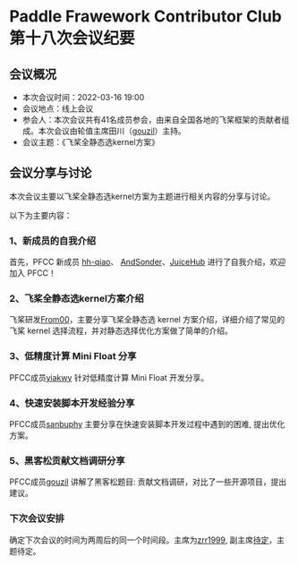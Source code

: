 # Paddle Frawework Contributor Club 第十八次会议纪要

## 会议概况

- 本次会议时间：2022-03-16 19:00
- 会议地点：线上会议
- 参会人：本次会议共有41名成员参会，由来自全国各地的飞桨框架的贡献者组成。本次会议由轮值主席田川（[gouzil](https://github.com/gouzil)）主持。
- 会议主题：《飞桨全静态选kernel方案》


## 会议分享与讨论

本次会议主要以飞桨全静态选kernel方案为主题进行相关内容的分享与讨论。

以下为主要内容：

### 1、新成员的自我介绍

首先，PFCC 新成员 [hh-qiao](https://github.com/hh-qiao)、 [AndSonder](https://github.com/AndSonder)、[JuiceHub](https://github.com/JuiceHub) 进行了自我介绍，欢迎加入 PFCC！

### 2、飞桨全静态选kernel方案介绍 

飞桨研发[From00](https://github.com/From00)，主要分享飞桨全静态选 kernel 方案介绍，详细介绍了常见的飞桨 kernel 选择流程，并对静态选择优化方案做了简单的介绍。

### 3、低精度计算 Mini Float 分享

PFCC成员[yiakwy](https://github.com/yiakwy) 针对低精度计算 Mini Float 开发分享。

### 4、快速安装脚本开发经验分享

PFCC成员[sanbuphy](https://github.com/sanbuphy) 主要分享在快速安装脚本开发过程中遇到的困难, 提出优化方案。

### 5、黑客松贡献文档调研分享

PFCC成员[gouzil](https://github.com/gouzil) 讲解了黑客松题目: 贡献文档调研，对比了一些开源项目，提出建议。

### 下次会议安排

确定下次会议的时间为两周后的同一个时间段。主席为[zrr1999](https://github.com/zrr1999), 副主席[待定]()，主题待定。
